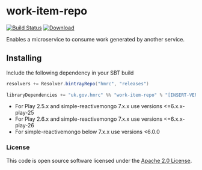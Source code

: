 
# work-item-repo

[![Build Status](https://travis-ci.org/hmrc/work-item-repo.svg?branch=master)](https://travis-ci.org/hmrc/work-item-repo) [ ![Download](https://api.bintray.com/packages/hmrc/releases/work-item-repo/images/download.svg) ](https://bintray.com/hmrc/releases/work-item-repo/_latestVersion)

Enables a microservice to consume work generated by another service.

## Installing
 
Include the following dependency in your SBT build
 
``` scala
resolvers += Resolver.bintrayRepo("hmrc", "releases")
 
libraryDependencies += "uk.gov.hmrc" %% "work-item-repo" % "[INSERT-VERSION]"
```
* For Play 2.5.x and simple-reactivemongo 7.x.x use versions <=6.x.x-play-25
* For Play 2.6.x and simple-reactivemongo 7.x.x use versions <=6.x.x-play-26
* For simple-reactivemongo below 7.x.x use versions <6.0.0

### License

This code is open source software licensed under the [Apache 2.0 License]("http://www.apache.org/licenses/LICENSE-2.0.html").
   
